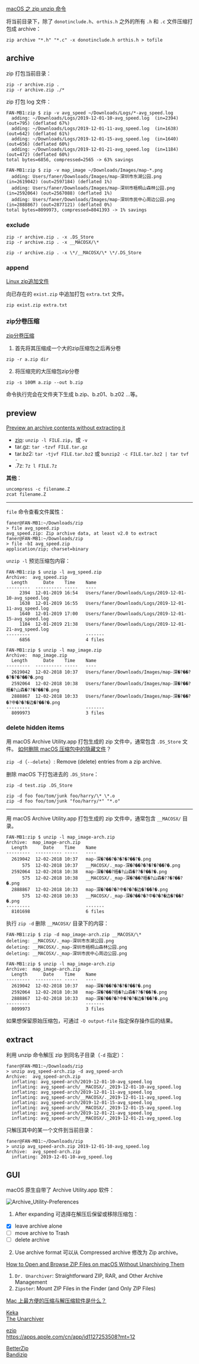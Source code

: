 
<!--[TOC]-->

[macOS 之 zip unzip 命令](https://blog.csdn.net/yxys01/article/details/73848720)  

将当前目录下，除了 `donotinclude.h`、`orthis.h` 之外的所有 `.h` 和 `.c` 文件压缩打包成 archive：

```
zip archive "*.h" "*.c" -x donotinclude.h orthis.h > tofile
```

## archive

zip 打包当前目录：

```
zip -r archive.zip .
zip -r archive.zip ./*
```

zip 打包 log 文件：

```
FAN-MB1:zip $ zip -v avg_speed ~/Downloads/Logs/*-avg_speed.log
  adding: ~/Downloads/Logs/2019-12-01-10-avg_speed.log	(in=2394) (out=795) (deflated 67%)
  adding: ~/Downloads/Logs/2019-12-01-11-avg_speed.log	(in=1638) (out=642) (deflated 61%)
  adding: ~/Downloads/Logs/2019-12-01-15-avg_speed.log	(in=1640) (out=656) (deflated 60%)
  adding: ~/Downloads/Logs/2019-12-01-21-avg_speed.log	(in=1184) (out=472) (deflated 60%)
total bytes=6856, compressed=2565 -> 63% savings

FAN-MB1:zip $ zip -v map_image ~/Downloads/Images/map-*.png
  adding: Users/faner/Downloads/Images/map-深圳市东湖公园.png 	(in=2619042) (out=2597184) (deflated 1%)
  adding: Users/faner/Downloads/Images/map-深圳市梧桐山森林公园.png 	(in=2592064) (out=2567088) (deflated 1%)
  adding: Users/faner/Downloads/Images/map-深圳市民中心周边公园.png 	(in=2888867) (out=2877121) (deflated 0%)
total bytes=8099973, compressed=8041393 -> 1% savings
```

### exclude

```
zip -r archive.zip . -x .DS_Store
zip -r archive.zip . -x __MACOSX/\*

zip -r archive.zip . -x \*/__MACOSX/\* \*/.DS_Store
```

### append

[Linux zip追加文件](https://www.acgist.com/article/297.html)  

向已存在的 `exist.zip` 中追加打包 `extra.txt` 文件。

```
zip exist.zip extra.txt
```

### zip分卷压缩

[zip分卷压缩](https://blog.csdn.net/chenxi910911/article/details/89140607)

1. 首先将其压缩成一个大的zip压缩包之后再分卷

```
zip -r a.zip dir
```

2. 将压缩完的大压缩包zip分卷

```
zip -s 100M a.zip --out b.zip
```

命令执行完会在文件夹下生成 b.zip、b.z01、b.z02 ...等。

## preview

[Preview an archive contents without extracting it](https://apple.stackexchange.com/questions/364706/preview-an-archive-contents-without-extracting-it)  

- [zip](https://smallbusiness.chron.com/zip-files-unix-53642.html): `unzip -l FILE.zip`，或 `-v`  
- tar.gz: `tar -tzvf FILE.tar.gz`  
- tar.bz2: `tar -tjvf FILE.tar.bz2` 或 `bunzip2 -c FILE.tar.bz2 | tar tvf -`  
- .7z: `7z l FILE.7z`  

**其他**：

```
uncompress -c filename.Z
zcat filename.Z
```

---

`file` 命令查看文件属性：

```
faner@FAN-MB1:~/Downloads/zip
> file avg_speed.zip
avg_speed.zip: Zip archive data, at least v2.0 to extract
faner@FAN-MB1:~/Downloads/zip
> file -bI avg_speed.zip
application/zip; charset=binary
```

`unzip -l` 预览压缩包内容：

```
FAN-MB1:zip $ unzip -l avg_speed.zip
Archive:  avg_speed.zip
  Length      Date    Time    Name
---------  ---------- -----   ----
     2394  12-01-2019 16:54   Users/faner/Downloads/Logs/2019-12-01-10-avg_speed.log
     1638  12-01-2019 16:55   Users/faner/Downloads/Logs/2019-12-01-11-avg_speed.log
     1640  12-01-2019 17:00   Users/faner/Downloads/Logs/2019-12-01-15-avg_speed.log
     1184  12-01-2019 21:38   Users/faner/Downloads/Logs/2019-12-01-21-avg_speed.log
---------                     -------
     6856                     4 files

FAN-MB1:zip $ unzip -l map_image.zip
Archive:  map_image.zip
  Length      Date    Time    Name
---------  ---------- -----   ----
  2619042  12-02-2018 10:37   Users/faner/Downloads/Images/map-深�?��?�?�?�?��?�.png
  2592064  12-02-2018 10:38   Users/faner/Downloads/Images/map-深�?��?梧�?山森�??�?��?�.png
  2888867  12-02-2018 10:33   Users/faner/Downloads/Images/map-深�?��?�?中�?�?�边�?��?�.png
---------                     -------
  8099973                     3 files
```

### delete hidden items

用 macOS Archive Utility.app 打包生成的 zip 文件中，通常包含 `.DS_Store` 文件。
[如何删除 macOS 压缩包中的隐藏文件](https://sspai.com/post/44953)？

`zip -d`（`--delete`）: Remove (delete) entries from a zip archive.

删除 macOS 下打包进去的 `.DS_Store`：

```
zip -d test.zip .DS_Store
```

```
zip -d foo foo/tom/junk foo/harry/\* \*.o
zip -d foo foo/tom/junk "foo/harry/*" "*.o"
```

---

用 macOS Archive Utility.app 打包生成的 zip 文件中，通常包含 `__MACOSX/` 目录。

```
FAN-MB1:zip $ unzip -l map_image-arch.zip
Archive:  map_image-arch.zip
  Length      Date    Time    Name
---------  ---------- -----   ----
  2619042  12-02-2018 10:37   map-深�?��?�?�?�?��?�.png
      575  12-02-2018 10:37   __MACOSX/._map-深�?��?�?�?�?��?�.png
  2592064  12-02-2018 10:38   map-深�?��?梧�?山森�??�?��?�.png
      575  12-02-2018 10:38   __MACOSX/._map-深�?��?梧�?山森�??�?��?�.png
  2888867  12-02-2018 10:33   map-深�?��?�?中�?�?�边�?��?�.png
      575  12-02-2018 10:33   __MACOSX/._map-深�?��?�?中�?�?�边�?��?�.png
---------                     -------
  8101698                     6 files
```

执行 `zip -d` 删除 `__MACOSX/` 目录下的内容：

```
FAN-MB1:zip $ zip -d map_image-arch.zip __MACOSX/\*
deleting: __MACOSX/._map-深圳市东湖公园.png
deleting: __MACOSX/._map-深圳市梧桐山森林公园.png
deleting: __MACOSX/._map-深圳市民中心周边公园.png

FAN-MB1:zip $ unzip -l map_image-arch.zip
Archive:  map_image-arch.zip
  Length      Date    Time    Name
---------  ---------- -----   ----
  2619042  12-02-2018 10:37   map-深�?��?�?�?�?��?�.png
  2592064  12-02-2018 10:38   map-深�?��?梧�?山森�??�?��?�.png
  2888867  12-02-2018 10:33   map-深�?��?�?中�?�?�边�?��?�.png
---------                     -------
  8099973                     3 files
```

如果想保留原始压缩包，可通过 `-O output-file` 指定保存操作后的结果。

## extract

利用 unzip 命令解压 zip 到同名子目录（`-d` 指定）：

```
faner@FAN-MB1:~/Downloads/zip
> unzip avg_speed-arch.zip -d avg_speed-arch
Archive:  avg_speed-arch.zip
  inflating: avg_speed-arch/2019-12-01-10-avg_speed.log
  inflating: avg_speed-arch/__MACOSX/._2019-12-01-10-avg_speed.log
  inflating: avg_speed-arch/2019-12-01-11-avg_speed.log
  inflating: avg_speed-arch/__MACOSX/._2019-12-01-11-avg_speed.log
  inflating: avg_speed-arch/2019-12-01-15-avg_speed.log
  inflating: avg_speed-arch/__MACOSX/._2019-12-01-15-avg_speed.log
  inflating: avg_speed-arch/2019-12-01-21-avg_speed.log
  inflating: avg_speed-arch/__MACOSX/._2019-12-01-21-avg_speed.log
```

只解压其中的某一个文件到当前目录：

```
faner@FAN-MB1:~/Downloads/zip
> unzip avg_speed-arch.zip 2019-12-01-10-avg_speed.log
Archive:  avg_speed-arch.zip
  inflating: 2019-12-01-10-avg_speed.log
```

## GUI

macOS 原生自带了 Archive Utility.app 软件：

![Archive_Utility-Preferences](./images/macOS-Archive_Utility.png)

1. After expanding 可选择在解压后保留或移除压缩包：

- [x] leave archive alone  
- [ ] move archive to Trash  
- [ ] delete archive  

2. Use archive format 可以从 Compressed archive 修改为 Zip archive。

[How to Open and Browse ZIP Files on macOS Without Unarchiving Them](https://www.howtogeek.com/308468/how-to-open-and-browse-zip-files-on-macos-without-unarchiving-them/)

1. `Dr. Unarchiver`: Straightforward ZIP, RAR, and Other Archive Management  
2. `Zipster`: Mount ZIP Files in the Finder (and Only ZIP Files)  

[Mac 上最方便的压缩与解压缩软件是什么？](https://www.zhihu.com/question/20383279)  

[Keka](https://www.keka.io/en/)  
[The Unarchiver](https://theunarchiver.com/)  

[ezip](https://ezip.awehunt.com/)  
https://apps.apple.com/cn/app/id1127253508?mt=12

[BetterZip](https://macitbetter.com/)  
[Bandizip](https://www.bandisoft.com/)  
